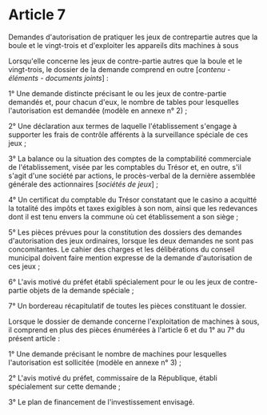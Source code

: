 # Article 7

Demandes d'autorisation de pratiquer les jeux de contrepartie autres que la boule et le vingt-trois et d'exploiter les appareils dits  machines à sous

Lorsqu'elle concerne les jeux de contre-partie autres que la boule et le vingt-trois, le dossier de la demande comprend en outre [*contenu - éléments - documents joints*] :

1° Une demande distincte précisant le ou les jeux de contre-partie demandés et, pour chacun d'eux, le nombre de tables pour lesquelles l'autorisation est demandée (modèle en annexe n° 2) ;

2° Une déclaration aux termes de laquelle l'établissement s'engage à supporter les frais de contrôle afférents à la surveillance spéciale de ces jeux ;

3° La balance ou la situation des comptes de la comptabilité commerciale de l'établissement, visée par les comptables du Trésor et, en outre, s'il s'agit d'une société par actions, le procès-verbal de la dernière assemblée générale des actionnaires [*sociétés de jeux*] ;

4° Un certificat du comptable du Trésor constatant que le casino a acquitté la totalité des impôts et taxes exigibles à son nom, ainsi que les redevances dont il est tenu envers la commune où cet établissement a son siège ;

5° Les pièces prévues pour la constitution des dossiers des demandes d'autorisation des jeux ordinaires, lorsque les deux demandes ne sont pas concomitantes. Le cahier des charges et les délibérations du conseil municipal doivent faire mention expresse de la demande d'autorisation de ces jeux ;

6° L'avis motivé du préfet établi spécialement pour le ou les jeux de contre-partie objets de la demande spéciale ;

7° Un bordereau récapitulatif de toutes les pièces constituant le dossier.

Lorsque le dossier de demande concerne l'exploitation de machines à sous, il comprend en plus des pièces énumérées à l'article 6 et du 1° au 7° du présent article :

1° Une demande précisant le nombre de machines pour lesquelles l'autorisation est sollicitée (modèle en annexe n° 3) ;

2° L'avis motivé du préfet, commissaire de la République, établi spécialement sur cette demande ;

3° Le plan de financement de l'investissement envisagé.
